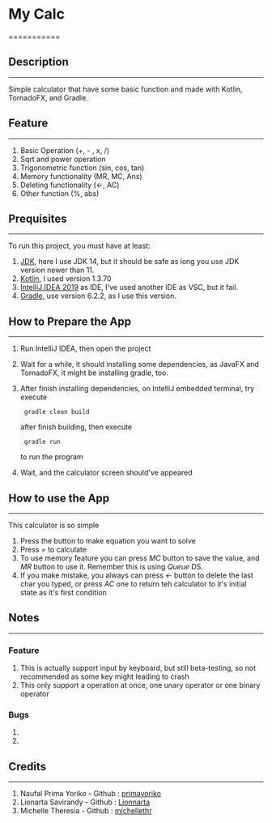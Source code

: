 # My Calc
===========

## Description
--------
Simple calculator that have some basic function and made with 
Kotlin, TornadoFX, and Gradle.

## Feature
----
1. Basic Operation (+, - , x, /)
2. Sqrt and power operation
3. Trigonometric function (sin, cos, tan)
4. Memory functionality (MR, MC, Ans)
5. Deleting functionality (<-, AC)
6. Other function (%, abs)

## Prequisites
---------
To run this project, you must have at least:
1. [JDK](https://www.oracle.com/java/technologies/javase-downloads.html), here I use JDK 14, but it should be safe as long you use JDK version newer than 11.
2. [Kotlin](https://kotlinlang.org), I used version 1.3.70
3. [IntelliJ IDEA 2019](https://www.jetbrains.com/idea/?gclid=Cj0KCQjwmdzzBRC7ARIsANdqRRlc5RSa7NIzgSmMytqGQUJAkUYnoe1xcd-v8rwb7sEq9YknABX4Pl8aAgaOEALw_wcB) as IDE, I've used another IDE as VSC, but it fail.
4. [Gradle](https://gradle.org/), use version 6.2.2, as I use this version. 

## How to Prepare the App
--------
1. Run IntelliJ IDEA, then open the project
2. Wait for a while, it should installing some dependencies, as JavaFX and TornadoFX, it might be installing gradle, too.
3. After finish installing dependencies, on IntelliJ embedded terminal, try execute

        gradle clean build
       
    after finish building, then execute
    
        gradle run
        
    to run the program
4. Wait, and the calculator screen should've appeared

## How to use the App
------
This calculator is so simple
1. Press the button to make equation you want to solve 
2. Press _=_ to calculate
3. To use memory feature you can press _MC_ button to save the value, and _MR_ button to use it. Remember this is using _Queue_ DS.
4. If you make mistake, you always can press _<-_ button to delete the last char you typed, or press _AC_ one to return teh calculator to it's initial state as it's first condition

## Notes
---------
### Feature
1. This is actually support input by keyboard, but still beta-testing, so not recommended as some key might leading to crash
2. This only support a operation at once, one unary operator or one binary operator

### Bugs
1.
2.

## Credits
-----
1. Naufal Prima Yoriko - Github : [primayoriko](https://github.com/primayoriko)
2. Lionarta Savirandy - Github : [Lionnarta](https://github.com/Lionnarta)
3. Michelle Theresia - Github : [michellethr](https://github.com/michellethr)
